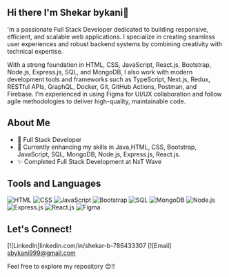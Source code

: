  ## Hi there I'm Shekar bykani👋
'm a passionate Full Stack Developer dedicated to building responsive, efficient, and scalable web applications. I specialize in creating seamless user experiences and robust backend systems by combining creativity with technical expertise.

With a strong foundation in HTML, CSS, JavaScript, React.js, Bootstrap, Node.js, Express.js, SQL, and MongoDB, I also work with modern development tools and frameworks such as TypeScript, Next.js, Redux, RESTful APIs, GraphQL, Docker, Git, GitHub Actions, Postman, and Firebase. I’m experienced in using Figma for UI/UX collaboration and follow agile methodologies to deliver high-quality, maintainable code.
## About Me
- 💼 Full Stack Developer
- 🌱 Currently enhancing my skills in Java,HTML, CSS, Bootstrap, JavaScript, SQL, MongoDB, Node.js, Express.js, React.js.
- ✨ Completed Full Stack Development at NxT Wave
## Tools and Languages
![HTML](https://img.shields.io/badge/HTML-FF4500?style=flat&logo=html5&logoColor=white)
![CSS](https://img.shields.io/badge/CSS-1572B6?style=flat&logo=css3&logoColor=white)
![JavaScript](https://img.shields.io/badge/JavaScript-F7DF1E?style=flat&logo=javascript&logoColor=black)
![Bootstrap](https://img.shields.io/badge/Bootstrap-563D7C?style=flat&logo=bootstrap&logoColor=white)
![SQL](https://img.shields.io/badge/SQL-4479A1?style=flat&logo=postgresql&logoColor=white)
![MongoDB](https://img.shields.io/badge/MongoDB-47A248?style=flat&logo=mongodb&logoColor=white)
![Node.js](https://img.shields.io/badge/Node.js-339933?style=flat&logo=node.js&logoColor=white)
![Express.js](https://img.shields.io/badge/Express.js-000000?style=flat&logo=express&logoColor=white)
![React.js](https://img.shields.io/badge/React.js-61DAFB?style=flat&logo=react&logoColor=black)
![Figma](https://img.shields.io/badge/Figma-F24E1E?style=flat&logo=figma&logoColor=white)

## Let's Connect!
[![LinkedIn]linkedin.com/in/shekar-b-786433307
[![Email] sbykani999@gmail.com

Feel free to explore my repository 😊!!
